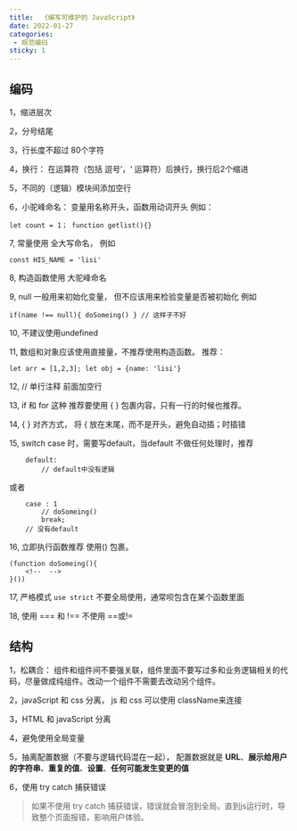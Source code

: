 ```yaml
---
title:  《编写可维护的 JavaScript》
date: 2022-01-27
categories: 
 - 规范编码
sticky: 1
---
```

<Boxx type='tip' />

## 编码

1，缩进层次

2，分号结尾

3，行长度不超过 80个字符

4，换行：  在运算符（包括 逗号’，‘ 运算符）后换行，换行后2个缩进

5，不同的（逻辑）模块间添加空行

6，小驼峰命名： 变量用名称开头，函数用动词开头 例如： 
```
let count = 1； function getlist(){}
```

7, 常量使用 全大写命名， 例如 
```
const HIS_NAME = 'lisi'
```

8, 构造函数使用 大驼峰命名

9, null 一般用来初始化变量， 但不应该用来检验变量是否被初始化 例如 
```
if(name !== null){ doSomeing() } // 这样子不好 
```

10, 不建议使用undefined

11, 数组和对象应该使用直接量，不推荐使用构造函数。 推荐： 
```
let arr = [1,2,3]; let obj = {name: 'lisi'}
```

12, // 单行注释 前面加空行

13, if 和 for 这种 推荐要使用 { } 包裹内容，只有一行的时候也推荐。 

14, { } 对齐方式， 将 { 放在末尾，而不是开头，避免自动插；时插错

15, switch case 时，需要写default，当default 不做任何处理时，推荐 
``` 
    default:  
        // default中没有逻辑 
```

或者

```
    case : 1
        // doSomeing()
        break;
    // 没有default
```

16, 立即执行函数推荐 使用() 包裹。

```
(function doSomeing(){
    <!--  -->
}())
```

17, 严格模式  ```use strict``` 不要全局使用，通常呗包含在某个函数里面

18, 使用 === 和 !== 不使用 ==或!=



## 结构

1，松耦合： 组件和组件间不要强关联，组件里面不要写过多和业务逻辑相关的代码，尽量做成纯组件。改动一个组件不需要去改动另个组件。

2，javaScript 和 css 分离， js 和 css 可以使用 className来连接

3，HTML 和 javaScript 分离

4，避免使用全局变量

5，抽离配置数据（不要与逻辑代码混在一起）， 配置数据就是 **URL**、**展示给用户的字符串**、**重复的值**、**设置**、**任何可能发生变更的值**

6，使用 try catch 捕获错误
> 如果不使用 try catch 捕获错误，错误就会冒泡到全局，直到js运行时，导致整个页面报错，影响用户体验。

